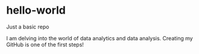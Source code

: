 # hello-world
Just a basic repo

I am delving into the world of data analytics and data analysis.
Creating my GitHub is one of the first steps!
